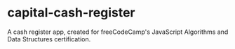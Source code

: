 # capital-cash-register
A cash register app, created for freeCodeCamp's JavaScript Algorithms and Data Structures certification.
